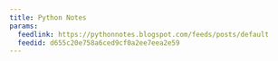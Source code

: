 ```yaml
---
title: Python Notes
params:
  feedlink: https://pythonnotes.blogspot.com/feeds/posts/default
  feedid: d655c20e758a6ced9cf0a2ee7eea2e59
---
```

